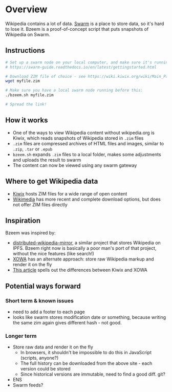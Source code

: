 # Overview

Wikipedia contains a lot of data.
[Swarm](https://swarm-gateways.net/bzz:/theswarm.eth/) is a place to store data, so it's hard to lose it.
Bzeem is a proof-of-concept script that puts snapshots of Wikipedia on Swarm.

## Instructions

```bash
# Set up a swarm node on your local computer, and make sure it's running:
# https://swarm-guide.readthedocs.io/en/latest/gettingstarted.html

# Download ZIM file of choice - see https://wiki.kiwix.org/wiki/Main_Page
wget myfile.zim

# Make sure you have a local swarm node running before this:
./bzeem.sh myfile.zim

# Spread the link!
```

## How it works

* One of the ways to view Wikipedia content without wikipedia.org is Kiwix, which reads snapshots of Wikipedia stored in `.zim` files
* `.zim` files are compressed archives of HTML files and images, similar to `.zip`, `.tar` or `.epub`
* `bzeem.sh` expands `.zim` files to a local folder, makes some adjustments and uploads the result to swarm
* The content can now be viewed using any swarm gateway

## Where to get Wikipedia data

* [Kiwix](https://wiki.kiwix.org/wiki/Main_Page) hosts ZIM files for a wide range of open content
* [Wikimedia](https://en.wikipedia.org/wiki/Wikipedia:Database_download) has more recent and complete download options, but does not offer ZIM files directly

## Inspiration

Bzeem was inspired by:

* [distributed-wikipedia-mirror](https://github.com/ipfs/distributed-wikipedia-mirror), a similar project that stores Wikipedia on IPFS. Bzeem right now is basically a poor man's port of that project, without the nice features (like search!)
* [XOWA](http://xowa.org/) has an alternate approach: store raw Wikipedia markup and render it on the fly
* [This article](https://lwn.net/Articles/601055/) spells out the differences between Kiwix and XOWA

## Potential ways forward

### Short term & known issues

* need to add a footer to each page
* looks like swarm stores modification date or something, because writing the same zim again gives different hash - not good.

### Longer term

* Store raw data and render it on the fly
  * In browsers, it shouldn't be impossible to do this in JavaScript (scripts, anyone?)
  * The full history can be downloaded from the above site - each version could be stored
  * Since historical versions are immutable, need to find a good diff. git?
* ENS
* Swarm feeds?
